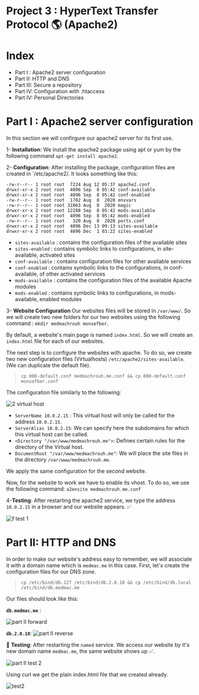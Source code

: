 # Project 3 : HyperText Transfer Protocol 🌎 (Apache2) 

# Index
- Part I : Apache2 server configuration
- Part II: HTTP and DNS
- Part III: Secure a repository
- Part IV: Configuration with .htaccess
- Part IV: Personal Directories

# Part I : Apache2 server configuration
  In this section we will confirgure our apache2 server for its first use.

1- **Installation**:
  We install the apache2 package using apt or yum by the following command `apt-get install apache2`.
  
2- **Configuration**:
  After installing the package, configuration files are created in `/etc/apache2/. It looks something like this:
  
  ```
-rw-r--r-- 1 root root  7224 Aug 12 05:37 apache2.conf
drwxr-xr-x 2 root root  4096 Sep  8 05:42 conf-available
drwxr-xr-x 2 root root  4096 Sep  8 05:42 conf-enabled
-rw-r--r-- 1 root root  1782 Aug  8  2020 envvars
-rw-r--r-- 1 root root 31063 Aug  8  2020 magic
drwxr-xr-x 2 root root 12288 Sep  8 05:42 mods-available
drwxr-xr-x 2 root root  4096 Sep  8 05:42 mods-enabled
-rw-r--r-- 1 root root   320 Aug  8  2020 ports.conf
drwxr-xr-x 2 root root  4096 Dec 13 09:13 sites-available
drwxr-xr-x 2 root root  4096 Dec  1 03:22 sites-enabled
  ```
  - `sites-available` : contains the configuration files of the available sites
  - `sites-enabled` : contains symbolic links to configurations, in site-available, activated sites
  - `conf-available` : contains configuration files for other available services
  - `conf-enabled` : contains symbolic links to the configurations, in conf-available, of other activated services
  - `mods-available` : contains the configuration files of the available Apache modules
  - `mods-enabled` : contains symbolic links to configurations, in mods-available, enabled modules

3- **Website Configuration**
Our websites files will be stored in `/var/www/`. So we will create two new folders for our two websites using the following command : `mkdir medmachrouh monsefber`.

By default, a website's main page is named `index.html`. So we will create an `index.html` file for each of our websites.

The next step is to configure the websites with apache. To do so, we create two new configuration files (Virtualhosts) `/etc/apache2/sites-available`. (We can duplicate the default file).

> `cp 000-default.conf medmachrouh.me.conf && cp 000-default.conf monsefber.conf`

The configuration file similarly to the following:

![2  virtual host](https://user-images.githubusercontent.com/56129562/145835609-3e837517-527e-4fac-b238-9b6b13ef0a9c.png)

  - `ServerName 10.0.2.15` : This virtual host will only be called for the address `10.0.2.15`.
  - `ServerAlias 10.0.2.15`: We can specify here the subdomains for which this virtual host can be called.
  - `<Directory "/var/www/medmachrouh.me">`: Defines certain rules for the directory of the Virtual host.
  - `DocumentRoot "/var/www/medmachrouh.me"`: We will place the site files in the directory `/var/www/medmachrouh.me`.

We apply the same configuration for the second website.

Now, for the website to work we have to enable its vhost. To do so, we use the following command: `a2ensite medmachrouh.me.conf`

4-**Testing**:
After restarting the apache2 service, we type the address `10.0.2.15` in a browser and our website appears. ✅

![f  test 1](https://user-images.githubusercontent.com/56129562/145837273-1ca2581e-988f-400d-8235-e6b57d4838f9.png)


# Part II: HTTP and DNS
In order to make our website's address easy to remember, we will associate it with a domain name which is `medmac.me` in this case.
First, let's create the configuration files for our DNS zone.
> `cp /etc/bind/db.127 /etc/bind/db.2.0.10 && cp /etc/bind/db.local /etc/bind/db.medmac.me`

Our files should look like this:

**`db.medmac.me`** :

![part II forward](https://user-images.githubusercontent.com/56129562/145838255-447d2a3d-40cb-4500-ae6c-47266a624456.png)

**`db.2.0.10`**:
![part II reverse](https://user-images.githubusercontent.com/56129562/145838342-52850c94-e0f6-4707-a03c-4ebd0bad8eb5.png)


🧪 **Testing**:
After restarting the `named` service. We access our website by it's new domain name `medmac.me`, the same website shows up ✅.

![part II test 2](https://user-images.githubusercontent.com/56129562/145838875-2e25febf-d372-4a45-9b06-c9a22bb498cb.png)

Using curl we get the plain index.html file that we created already.

![test2](https://user-images.githubusercontent.com/56129562/145839007-362e0444-2ffb-43fc-8ace-c5229bf1a74e.png)


